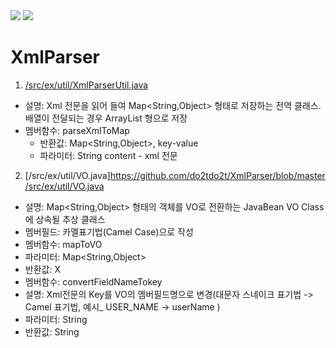 <img src="https://capsule-render.vercel.app/api?type=waving&color=auto&height=200&section=header&text=XmlParser.java&fontSize=90" />
<img src="https://img.shields.io/badge/Java-007396?style=flat&logo=Java&logoColor=white" />

# XmlParser
1. [/src/ex/util/XmlParserUtil.java](https://github.com/do2tdo2t/XmlParser/blob/master/src/ex/util/XmlParserUtil.java)
 * 설명: Xml 전문을 읽어 들여 Map<String,Object> 형태로 저장하는 전역 클래스. 배열이 전달되는 경우 ArrayList<String> 형으로 저장
 * 멤버함수: parseXmlToMap
   * 반환값: Map<String,Object>, key-value
   * 파라미터: String content - xml 전문
 
2. [/src/ex/util/VO.java]https://github.com/do2tdo2t/XmlParser/blob/master/src/ex/util/VO.java
 * 설명: Map<String,Object> 형태의 객체를 VO로 전환하는 JavaBean VO Class에 상속될 추상 클래스
 * 멤버필드: 카멜표기법(Camel Case)으로 작성
 * 멤버함수: mapToVO
  * 파라미터: Map<String,Object>
  * 반환값: X
 * 멤버함수: convertFieldNameTokey
  * 설명: Xml전문의 Key를 VO의 멤버필드명으로 변경(대문자 스네이크 표기법 -> Camel 표기법, 예시_ USER_NAME -> userName )
  * 파라미터: String
  * 반환값: String
  
